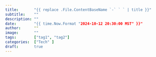 ```yaml
---
title:       "{{ replace .File.ContentBaseName `-` ` ` | title }}"
subtitle:    ""
description: ""
date:        "{{ time.Now.Format "2024-10-12 20:30:00 MST" }}"
author:      ""
image:       ""
tags:        ["tag1", "tag2"]
categories:  ["Tech" ]
draft:       true
---
```

